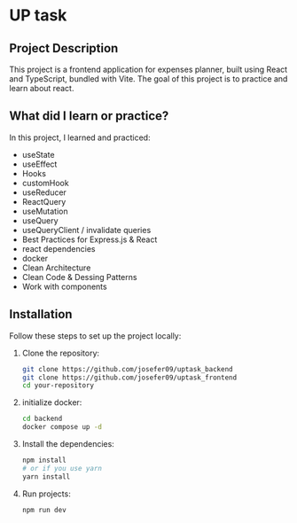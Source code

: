 # UP task


## Project Description

This project is a frontend application for expenses planner, built using React and TypeScript, bundled with Vite. The goal of this project is to practice and learn about react.


## What did I learn or practice?

In this project, I learned and practiced:
- useState
- useEffect
- Hooks
- customHook
- useReducer
- ReactQuery
- useMutation
- useQuery
- useQueryClient / invalidate queries
- Best Practices for Express.js & React
- react dependencies
- docker
- Clean Architecture
- Clean Code & Dessing Patterns
- Work with components


## Installation

Follow these steps to set up the project locally:

1. Clone the repository:
    ```bash
    git clone https://github.com/josefer09/uptask_backend
    git clone https://github.com/josefer09/uptask_frontend
    cd your-repository
    ```

2. initialize docker:
    ```bash
    cd backend
    docker compose up -d
    ```

3. Install the dependencies:
    ```bash
    npm install
    # or if you use yarn
    yarn install
    ```

4. Run projects:
    ```bash
    npm run dev
    ```
